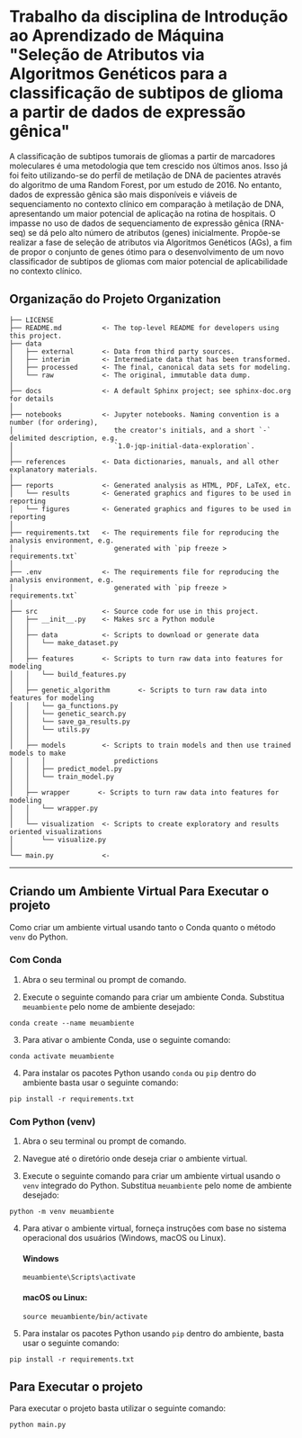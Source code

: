 Trabalho da disciplina de Introdução ao Aprendizado de Máquina "Seleção de Atributos via Algoritmos Genéticos para a classificação de subtipos de glioma a partir de dados de expressão gênica"
==============================

A classificação de subtipos tumorais de gliomas a partir de marcadores moleculares é uma metodologia que tem crescido nos últimos anos. Isso já foi feito utilizando-se do perfil de metilação de DNA de pacientes através do algoritmo de uma Random Forest, por um estudo de 2016. No entanto, dados de expressão gênica são mais disponíveis e viáveis de sequenciamento no contexto clínico em comparação à metilação de DNA, apresentando um maior potencial de aplicação na rotina de hospitais. O impasse no uso de dados de sequenciamento de expressão gênica (RNA-seq) se dá pelo alto número de atributos (genes) inicialmente. Propõe-se realizar a fase de seleção de atributos via Algoritmos Genéticos (AGs), a fim de propor o conjunto de genes ótimo para o desenvolvimento de um novo classificador de subtipos de gliomas com maior potencial de aplicabilidade no contexto clínico.

Organização do Projeto Organization
------------

    ├── LICENSE
    ├── README.md          <- The top-level README for developers using this project.
    ├── data
    │   ├── external       <- Data from third party sources.
    │   ├── interim        <- Intermediate data that has been transformed.
    │   ├── processed      <- The final, canonical data sets for modeling.
    │   └── raw            <- The original, immutable data dump.
    │
    ├── docs               <- A default Sphinx project; see sphinx-doc.org for details
    │
    ├── notebooks          <- Jupyter notebooks. Naming convention is a number (for ordering),
    │                         the creator's initials, and a short `-` delimited description, e.g.
    │                         `1.0-jqp-initial-data-exploration`.
    │
    ├── references         <- Data dictionaries, manuals, and all other explanatory materials.
    │
    ├── reports            <- Generated analysis as HTML, PDF, LaTeX, etc.
    │   └── results        <- Generated graphics and figures to be used in reporting         
    │   └── figures        <- Generated graphics and figures to be used in reporting
    │
    ├── requirements.txt   <- The requirements file for reproducing the analysis environment, e.g.
    │                         generated with `pip freeze > requirements.txt`
    │
    ├── .env               <- The requirements file for reproducing the analysis environment, e.g.
    │                         generated with `pip freeze > requirements.txt`
    │
    ├── src                <- Source code for use in this project.
    │   ├── __init__.py    <- Makes src a Python module
    │   │
    │   ├── data           <- Scripts to download or generate data
    │   │   └── make_dataset.py
    │   │
    │   ├── features       <- Scripts to turn raw data into features for modeling
    │   │   └── build_features.py
    │   │
    │   ├── genetic_algorithm       <- Scripts to turn raw data into features for modeling
    │   │   └── ga_functions.py
    │   │   └── genetic_search.py
    │   │   └── save_ga_results.py
    │   │   └── utils.py
    │   │
    │   ├── models         <- Scripts to train models and then use trained models to make
    │   │   │                 predictions
    │   │   ├── predict_model.py
    │   │   └── train_model.py
    │   │
    │   ├── wrapper       <- Scripts to turn raw data into features for modeling
    │   │   └── wrapper.py
    │   │
    │   └── visualization  <- Scripts to create exploratory and results oriented visualizations
    │       └── visualize.py
    │
    └── main.py            <- 


--------

## Criando um Ambiente Virtual Para Executar o projeto

Como criar um ambiente virtual usando tanto o Conda quanto o método `venv` do Python.

### Com Conda

1. Abra o seu terminal ou prompt de comando.

2. Execute o seguinte comando para criar um ambiente Conda. Substitua `meuambiente` pelo nome de ambiente desejado:

`conda create --name meuambiente`

3. Para ativar o ambiente Conda, use o seguinte comando:

`conda activate meuambiente`

4. Para instalar os pacotes Python usando `conda` ou `pip` dentro do ambiente basta usar o seguinte comando: 

`pip install -r requirements.txt`

### Com Python (venv)

1. Abra o seu terminal ou prompt de comando.

2. Navegue até o diretório onde deseja criar o ambiente virtual.

3. Execute o seguinte comando para criar um ambiente virtual usando o `venv` integrado do Python. Substitua `meuambiente` pelo nome de ambiente desejado:

`python -m venv meuambiente`

4. Para ativar o ambiente virtual, forneça instruções com base no sistema operacional dos usuários (Windows, macOS ou Linux).
    #### Windows
    `meuambiente\Scripts\activate`

    #### macOS ou Linux:
    `source meuambiente/bin/activate`

5. Para instalar os pacotes Python usando `pip` dentro do ambiente, basta usar o seguinte comando: 

`pip install -r requirements.txt`


## Para Executar o projeto

Para executar o projeto basta utilizar o seguinte comando:

`python main.py`
